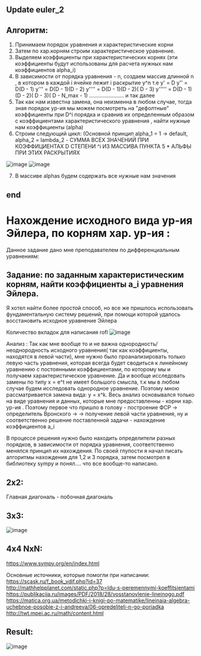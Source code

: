 ## Update euler_2

## Алгоритм:
1. Принимаем порядок уравнения и характеристические корни
2. Затем по хар.корням строим характеристическое уравнение.
3. Выделяем коэффициенты при характеристических корнях
(эти коэффициенты будут использованы для расчета нужных нам коэффициентов alpha_i)
4. В зависимости от порядка уравнения - n, создаем массив длинной n , в котором в 
каждой i ячейке лежит i раскрытие y^n т.е 
y' = D
y'' = D(D - 1)
y''' = D(D - 1)(D - 2)
y'''' = D(D - 1)(D - 2)( D - 3)
y''''' =  D(D - 1)(D - 2)( D - 3)( D - N_max - 1)
....................... и так далее
5. Так как нам известна замена, она неизменна в любом случае, тогда зная порядок ур-ия
мы можем посмотреть на "дефолтные" коэффициенты при D^i порядка и сравнив их определенным
образом с коэффициентами характеристического уравнения , найти нужные нам коэффициенты (alpha)
6. Строим  следующий цикл:
(Основной принцип alpha_1 = 1 -> default, alpha_2 = lambda_2 - СУММА ВСЕХ ЗНАЧЕНИЙ ПРИ КОЭФФИЦИЕНТАХ D СТЕПЕНИ ^i ИЗ МАССИВА ПУНКТА 5 * АЛЬФЫ ПРИ ЭТИХ РАСКРЫТИЯХ

![image](https://user-images.githubusercontent.com/61281668/135714894-63021fa2-ff56-4b02-8c8f-97823a76a45d.png)
![image](https://user-images.githubusercontent.com/61281668/135715032-2884ee02-2017-47e1-adab-c62e19cef4be.png)

7. В массиве alphas будем содержать все нужные нам значения
## end




# Нахождение исходного вида ур-ия Эйлера, по корням хар. ур-ия :

Данное задание дано мне преподавателем по дифференциальным уравнениям:

## Задание: по заданным характеристическим корням, найти коэффициенты a_i уравнения Эйлера. 
Я хотел найти более простой способ, но все же пришлось использовать фундаментальную систему решений,
 при помощи которой удалось восстановить исходное уравнение Эйлера


Количество вкладок для написания rofl
![image](https://user-images.githubusercontent.com/61281668/134803556-41405f88-9cbe-45db-b751-d432fac28b54.png)

Анализ : Так как мне вообще то и не важна однородность/неоднородность исходного уравнения( так как коэффициенты,
находятся в левой части), мне нужно было проанализировать только левую часть уравнения, которая всегда будет сводиться
к линейному уравнению с постоянными коэффициентами, по которому мы и получаем характеристическое уравнение. Да и вообще
исследовать замены по типу х = e^t  не имеет большого смысла, т.к мы в любом случае будем исследовать однородное уравнение.
Поэтому мною рассматривается замена вида: y = x^k. Весь анализ основывался только на виде уравнения и данных, которые мне
предоставленны - корни хар. ур-ия . Поэтому первое что пришло в голову - построение ФСР -> определитель Вронского -> 
-> получение левой части уравнения, ну и соответственно решение поставленной задачи - нахождение коэффициентов a_i

В процессе решения нужно было находить определители разных порядков, в зависимости от порядка уравнения, соответственно менялся
принцип их нахождения. По своей глупости я начал писать алгоритмы нахождения для 1,2 и 3 порядка, затем посмотрел в библиотеку
sympy и понял.... что все вообще-то написано.


## 2x2:
Главная диагональ - побочная диагональ

## 3x3:
![image](https://user-images.githubusercontent.com/61281668/134804010-11a79727-b8f2-4172-b99b-7cef2d265367.png)

## 4х4 NxN:
https://www.sympy.org/en/index.html

Основные источники, которые помогли при написании:
https://scask.ru/f_book_vdif.php?id=37
http://mathhelpplanet.com/static.php?p=ldu-s-peremennymi-koeffitsientami
https://publikacija.ru/images/PDF/2018/28/vosstanovlenie-linejnogo.pdf
https://matica.org.ua/metodichki-i-knigi-po-matematike/lineinaia-algebra-uchebnoe-posobie-z-i-andreeva/06-opredeliteli-n-go-poriadka
http://twt.mpei.ac.ru/math/content.html

## Result:
![image](https://user-images.githubusercontent.com/61281668/134803798-6f2b3159-4c60-4244-a540-460dd9727972.png)
